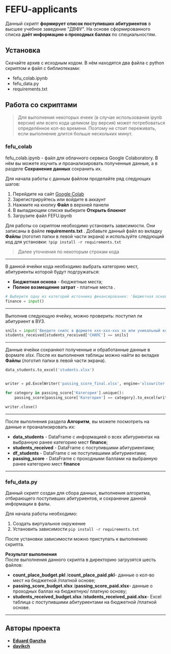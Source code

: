 # FEFU-applicants

Данный скрипт __формирует список поступивших абитуриентов__ в высшее учебное заведение "ДВФУ".
На основе сформированного списка __даёт информацию о проходных баллах__ по специальностям.  


## Установка  

Скачайте архив с исходным кодом. В нём находятся два файла с python скриптом и файл с библиотеками:

- fefu_colab.ipynb 
- fefu_data.py
- requirements.txt


## Работа со скриптами

> Для выполнения некоторых ячеек (в случае использования ipynb версии) или всего кода целиком (py версия) может потребоваться определённое кол-во времени. Поэтому не стоит переживать, если выполнение длится больше нескольких минут.  


### fefu_colab

fefu_colab.ipynb - файл для облачного сервиса Google Colaboratory. В нём вы можете изучить и проанализировать полученные данные, а в разделе __Сохранение данных__ сохранить их. 

Для начала работы с данным файлом проделайте ряд следующих шагов:

1. Перейдите на сайт [Google Colab](https://colab.research.google.com/?utm_source=scs-index)
2. Зарегистрируйтесь или войдите в аккаунт
3. Нажмите на кнопку __Файл__ в верхней панели
4. В выпадающем списке выберите __Открыть блокнот__
5. Загрузите файл FEFU.ipynb

Для работы со скриптом необходимо установить зависимости. Они записаны в файле __requirements.txt__ . Добавьте данный файл во вкладку __Файлы__ (логотип папки в левой части экрана) и используйте следующий код для установки: `!pip install -r requirements.txt`

> Далее уточнения по некоторым строкам кода

---

В данной ячейки кода необходимо выбрать категорию мест, абитуриенты которой будут подгружаться:
- __Бюджетная основа__ - бюджетные места;
- __Полное возмещение затрат__ - платные места .

```python
# Выберите одну из категорий источника финансирования: 'Бюджетная основа', 'Полное возмещение затрат'
finance = input()
```

---

Выполнив следующую ячейку, можно проверить: поступил ли абитуриент в ВУЗ. 

```python
snils = input('Введите снилс в формате xxx-xxx-xxx xx или уникальный код: ')
students_received[students_received['СНИЛС'] == snils]
```

---

Данные ячейки сохраняют полученные и обработанные данные в формате _xlsx_. После их выполнения таблицы можно найти во вкладке __Файлы__ (логотип папки в левой части экрана).

```python
data_students.to_excel('students.xlsx')


writer = pd.ExcelWriter('passing_score_final.xlsx', engine='xlsxwriter')

for category in passing_score['Категория'].unique():
    passing_score[passing_score['Категория'] == category].to_excel(writer, sheet_name=category)

writer.close()
```

---

После выполнения раздела __Алгоритм__, вы можете посмотреть на данные и проанализировать их:

- __data_students__ - DataFrame с информацией о всех абитуриентах на выбранную ранее категорию мест __finance__;
- __students_received__ - DataFrame с поступившими абитуриентами;
- __df_students__ - DataFrame с не поступившими абитуриентами;
- __passing_score__ - DataFrame с проходными баллами на выбранную ранее категорию мест __finance__ 

---

### fefu_data.py

Данный скрипт создан для сбора данных, выполнения алгоритма, отбирающего поступивших абитуриентов, и сохранение данной информации в фалы. 

Для начала работы необходимо: 

1. Создать виртуальное окружение
2. Установить зависимости `pip install -r requirements.txt`

После установки зависимости можно приступать к выполнению скрипта. 

__Результат выполнения__  
После выполнения данного скрипта в директорию загрузятся шесть файлов: 

- __count_place_budget.pkl__ /__count_place_paid.pkl__- данные о кол-во мест на бюджетной /платной основе;
- __passing_score_budget.xlsx__ /__passing_score_paid.xlsx__- данные о проходных баллах на бюджетную/ платную основу;
- __students_received_budget.xlsx__ /__students_received_paid.xlsx__- Excel таблица с поступившими абитуриентами на бюджетной /платной основе. 

---

## Авторы проекта

- __[Eduard Ganzha](https://github.com/deep-learning-engenear)__
- __[davikch](https://github.com/davikch)__
